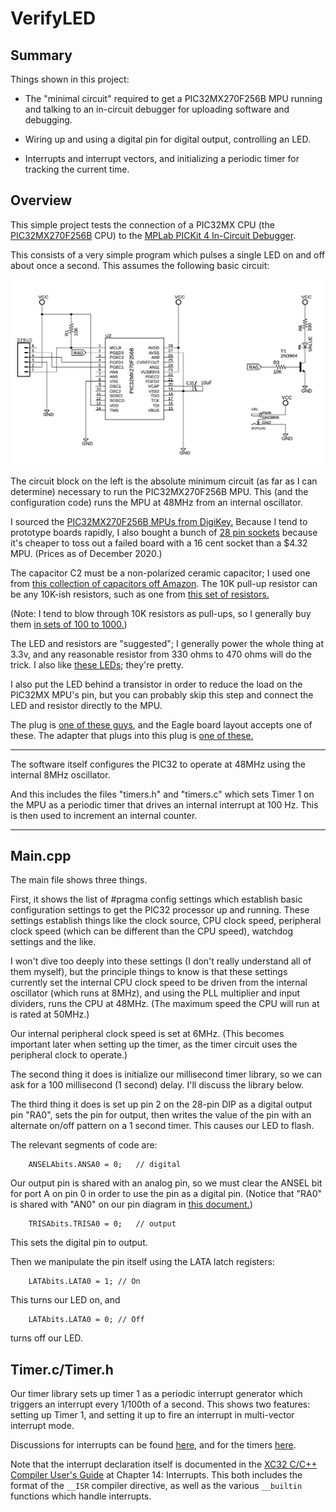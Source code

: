 # VerifyLED

## Summary

Things shown in this project:

- The "minimal circuit" required to get a PIC32MX270F256B MPU running and talking to an in-circuit debugger for uploading software and debugging.

- Wiring up and using a digital pin for digital output, controlling an LED.

- Interrupts and interrupt vectors, and initializing a periodic timer for tracking the current time.

## Overview

This simple project tests the connection of a PIC32MX CPU (the [PIC32MX270F256B](https://www.microchip.com/wwwproducts/en/PIC32mx270f256b) CPU) to the [MPLab PICKit 4 In-Circuit Debugger](https://www.microchip.com/Developmenttools/ProductDetails/PG164140).

This consists of a very simple program which pulses a single LED on and off about once a second. This assumes the following basic circuit:

![Schematic](schematic.png)

The circuit block on the left is the absolute minimum circuit (as far as I can determine) necessary to run the PIC32MX270F256B MPU. This (and the configuration code) runs the MPU at 48MHz from an internal oscillator.

I sourced the [PIC32MX270F256B MPUs from DigiKey.](https://www.digikey.com/en/products/detail/microchip-technology/PIC32MX270F256B-50I-SP/4902626) Because I tend to prototype boards rapidly, I also bought a bunch of [28 pin sockets](https://www.amazon.com/gp/product/B07GBP87RF/) because it's cheaper to toss out a failed board with a 16 cent socket than a $4.32 MPU. (Prices as of December 2020.)

The capacitor C2 must be a non-polarized ceramic capacitor; I used one from [this collection of capacitors off Amazon](https://www.amazon.com/gp/product/B07PRC5JJY/). The 10K pull-up resistor can be any 10K-ish resistors, such as one from [this set of resistors.](https://www.amazon.com/dp/B08FHLTV1M/)

(Note: I tend to blow through 10K resistors as pull-ups, so I generally buy them [in sets of 100 to 1000.](https://www.amazon.com/Projects-100EP51410K0-10k-Resistors-Pack/dp/B0185FGYQA/))

The LED and resistors are "suggested"; I generally power the whole thing at 3.3v, and any reasonable resistor from 330 ohms to 470 ohms will do the trick. I also like [these LEDs](https://www.amazon.com/gp/product/B00UWBJM0Q/); they're pretty.

I also put the LED behind a transistor in order to reduce the load on the PIC32MX MPU's pin, but you can probably skip this step and connect the LED and resistor directly to the MPU.

The plug is [one of these guys](https://www.amazon.com/gp/product/B074LK7G86/), and the Eagle board layout accepts one of these. The adapter that plugs into this plug is [one of these.](https://www.amazon.com/gp/product/B07CR2M8W6/)

----

The software itself configures the PIC32 to operate at 48MHz using the internal 8MHz oscillator. 

And this includes the files "timers.h" and "timers.c" which sets Timer 1 on the MPU as a periodic timer that drives an internal interrupt at 100 Hz. This is then used to increment an internal counter.

----

## Main.cpp

The main file shows three things.

First, it shows the list of #pragma config settings which establish basic configuration settings to get the PIC32 processor up and running. These settings establish things like the clock source, CPU clock speed, peripheral clock speed (which can be different than the CPU speed), watchdog settings and the like.

I won't dive too deeply into these settings (I don't really understand all of them myself), but the principle things to know is that these settings currently set the internal CPU clock speed to be driven from the internal oscillator (which runs at 8MHz), and using the PLL multiplier and input dividers, runs the CPU at 48MHz. (The maximum speed the CPU will run at is rated at 50MHz.)

Our internal peripheral clock speed is set at 6MHz. (This becomes important later when setting up the timer, as the timer circuit uses the peripheral clock to operate.)

The second thing it does is initialize our millisecond timer library, so we can ask for a 100 millisecond (1 second) delay. I'll discuss the library below.

The third thing it does is set up pin 2 on the 28-pin DIP as a digital output pin "RA0", sets the pin for output, then writes the value of the pin with an alternate on/off pattern on a 1 second timer. This causes our LED to flash.

The relevant segments of code are:

        ANSELAbits.ANSA0 = 0;   // digital

Our output pin is shared with an analog pin, so we must clear the ANSEL bit for port A on pin 0 in order to use the pin as a digital pin. (Notice that "RA0" is shared with "AN0" on our pin diagram in [this document.](https://ww1.microchip.com/downloads/en/DeviceDoc/PIC32MX1XX2XX%20283644-PIN_Datasheet_DS60001168L.pdf))

        TRISAbits.TRISA0 = 0;   // output

This sets the digital pin to output.

Then we manipulate the pin itself using the LATA latch registers:

        LATAbits.LATA0 = 1; // On

This turns our LED on, and

        LATAbits.LATA0 = 0; // Off

turns off our LED.

## Timer.c/Timer.h

Our timer library sets up timer 1 as a periodic interrupt generator which triggers an interrupt every 1/100th of a second. This shows two features: setting up Timer 1, and setting it up to fire an interrupt in multi-vector interrupt mode.

Discussions for interrupts can be found [here](https://ww1.microchip.com/downloads/en/DeviceDoc/60001108H.pdf), and for the timers [here](https://ww1.microchip.com/downloads/en/DeviceDoc/61105F.pdf).

Note that the interrupt declaration itself is documented in the [XC32 C/C++ Compiler User's Guide](https://ww1.microchip.com/downloads/en/DeviceDoc/50001686J.pdf) at Chapter 14: Interrupts. This both includes the format of the `__ISR` compiler directive, as well as the various `__builtin` functions which handle interrupts.



